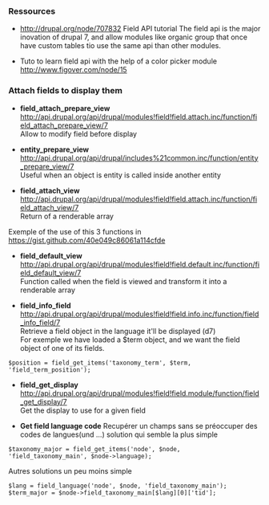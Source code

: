 ### Ressources

* http://drupal.org/node/707832 Field API tutorial
The field api is the major inovation of drupal 7, and allow modules like organic group that once have custom tables tio use the same api than other modules. 

* Tuto to learn field api with the help of a color picker module 
http://www.figover.com/node/15

### Attach fields to display them

* **field_attach_prepare_view**   
http://api.drupal.org/api/drupal/modules!field!field.attach.inc/function/field_attach_prepare_view/7   
Allow to modify field before display


* **entity_prepare_view**    
http://api.drupal.org/api/drupal/includes%21common.inc/function/entity_prepare_view/7   
Useful when an object is entity is called inside another entity

* **field_attach_view**    
http://api.drupal.org/api/drupal/modules!field!field.attach.inc/function/field_attach_view/7   
Return of a renderable array

Exemple of the use of this 3 functions in https://gist.github.com/40e049c86061a114cfde

* **field_default_view**    
http://api.drupal.org/api/drupal/modules!field!field.default.inc/function/field_default_view/7   
Function called when the field is viewed and transform it into a renderable array 

* **field_info_field**    
http://api.drupal.org/api/drupal/modules!field!field.info.inc/function/field_info_field/7   
Retrieve a field object in the language it'll be displayed (d7)   
For exemple we have loaded a $term object, and we want the field object of one of its fields. 
```
$position = field_get_items('taxonomy_term', $term, 'field_term_position');
```

* **field_get_display**   
http://api.drupal.org/api/drupal/modules!field!field.module/function/field_get_display/7   
Get the display to use for a given field

* **Get field language code** 
Recupérer un champs sans se préoccuper des codes de langues(und ...)
solution qui semble la plus simple
```
$taxonomy_major = field_get_items('node', $node, 'field_taxonomy_main', $node->language);
```

Autres solutions un peu moins simple
```
$lang = field_language('node', $node, 'field_taxonomy_main');
$term_major = $node->field_taxonomy_main[$lang][0]['tid'];
```